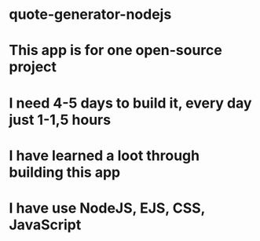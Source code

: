 # quote-generator-nodejs
# This app is for one open-source project
# I need 4-5 days to build it, every day just 1-1,5 hours
# I have learned a loot through building this app
# I have use NodeJS, EJS, CSS, JavaScript
